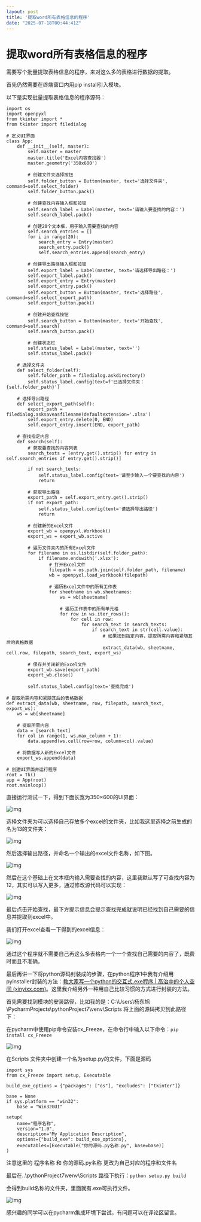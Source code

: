 ```yaml
---
layout: post
title: '提取word所有表格信息的程序'
date: "2025-07-18T00:44:41Z"
---
```

提取word所有表格信息的程序
===============

需要写个批量提取表格信息的程序，来对这么多的表格进行数据的提取。

首先仍然需要在终端窗口内用pip install引入模块。

以下是实现批量提取表格信息的程序源码：

    import os
    import openpyxl
    from tkinter import *
    from tkinter import filedialog
    
    # 定义UI界面
    class App:
        def __init__(self, master):
            self.master = master
            master.title('Excel内容查找器')
            master.geometry('350x600')
    
            # 创建文件夹选择按钮
            self.folder_button = Button(master, text='选择文件夹', command=self.select_folder)
            self.folder_button.pack()
    
            # 创建查找内容输入框和按钮
            self.search_label = Label(master, text='请输入要查找的内容：')
            self.search_label.pack()
    
            # 创建20个文本框，用于输入需要查找的内容
            self.search_entries = []
            for i in range(20):
                search_entry = Entry(master)
                search_entry.pack()
                self.search_entries.append(search_entry)
    
            # 创建导出路径输入框和按钮
            self.export_label = Label(master, text='请选择导出路径：')
            self.export_label.pack()
            self.export_entry = Entry(master)
            self.export_entry.pack()
            self.export_button = Button(master, text='选择路径', command=self.select_export_path)
            self.export_button.pack()
    
            # 创建开始查找按钮
            self.search_button = Button(master, text='开始查找', command=self.search)
            self.search_button.pack()
    
            # 创建状态栏
            self.status_label = Label(master, text='')
            self.status_label.pack()
    
        # 选择文件夹
        def select_folder(self):
            self.folder_path = filedialog.askdirectory()
            self.status_label.config(text=f'已选择文件夹：{self.folder_path}')
    
        # 选择导出路径
        def select_export_path(self):
            export_path = filedialog.asksaveasfilename(defaultextension='.xlsx')
            self.export_entry.delete(0, END)
            self.export_entry.insert(END, export_path)
    
        # 查找指定内容
        def search(self):
            # 获取要查找的内容列表
            search_texts = [entry.get().strip() for entry in self.search_entries if entry.get().strip()]
    
            if not search_texts:
                self.status_label.config(text='请至少输入一个要查找的内容')
                return
    
            # 获取导出路径
            export_path = self.export_entry.get().strip()
            if not export_path:
                self.status_label.config(text='请选择导出路径')
                return
    
            # 创建新的Excel文件
            export_wb = openpyxl.Workbook()
            export_ws = export_wb.active
    
            # 遍历文件夹内的所有Excel文件
            for filename in os.listdir(self.folder_path):
                if filename.endswith('.xlsx'):
                    # 打开Excel文件
                    filepath = os.path.join(self.folder_path, filename)
                    wb = openpyxl.load_workbook(filepath)
    
                    # 遍历Excel文件中的所有工作表
                    for sheetname in wb.sheetnames:
                        ws = wb[sheetname]
    
                        # 遍历工作表中的所有单元格
                        for row in ws.iter_rows():
                            for cell in row:
                                for search_text in search_texts:
                                    if search_text in str(cell.value):
                                        # 如果找到指定内容，提取所需内容和紧随其后的表格数据
                                        extract_data(wb, sheetname, cell.row, filepath, search_text, export_ws)
    
            # 保存并关闭新的Excel文件
            export_wb.save(export_path)
            export_wb.close()
    
            self.status_label.config(text='查找完成')
    
    # 提取所需内容和紧随其后的表格数据
    def extract_data(wb, sheetname, row, filepath, search_text, export_ws):
        ws = wb[sheetname]
    
        # 提取所需内容
        data = [search_text]
        for col in range(1, ws.max_column + 1):
            data.append(ws.cell(row=row, column=col).value)
    
        # 将数据写入新的Excel文件
        export_ws.append(data)
    
    # 创建UI界面并运行程序
    root = Tk()
    app = App(root)
    root.mainloop()
    

直接运行测试一下，得到下面长宽为350×600的UI界面：

![img](https://img2024.cnblogs.com/blog/619319/202507/619319-20250717112643601-31189553.png)

选择文件夹为可以选择自己存放多个excel的文件夹，比如我这里选择之前生成的名为13的文件夹：

![img](https://img2024.cnblogs.com/blog/619319/202507/619319-20250717112643358-923646772.png)

然后选择输出路径，并命名一个输出的excel文件名称，如下图。

![img](https://img2024.cnblogs.com/blog/619319/202507/619319-20250717112644161-1156640334.png)

然后在这个基础上在文本框内输入需要查找的内容，这里我默认写了可查找内容为12，其实可以写入更多，通过修改源代码可以实现：

![img](https://img2024.cnblogs.com/blog/619319/202507/619319-20250717112643830-826179704.png)

最后点击开始查找，最下方提示信息会提示查找完成就说明已经找到自己需要的信息并提取到excel中。

我们打开excel查看一下得到的excel信息：

![img](https://img2024.cnblogs.com/blog/619319/202507/619319-20250717112643817-1134560289.png)

通过这个程序就不需要自己再这么多表格内一个一个查找自己需要的内容了，既费时而且不准确。

最后再讲一下将python源码封装成的步骤，在python程序1中我有介绍用pyinstaller封装的方法：[教大家写一个python的交互式.exe程序 | 高治中的个人空间 (xinyixx.com)](http://xinyixx.com/index.php/2023/05/27/python1/)。这里我介绍另外一种用自己比较习惯的方式进行封装的方法。

首先需要找到模块的安装路径，比如我的是：C:\\Users\\杨东旭\\PycharmProjects\\pythonProject7\\venv\\Scripts 将上面的源码拷贝到此路径下：

在pycharm中使用pip命令安装cx\_Freeze，在命令行中输入以下命令：`pip install cx_Freeze`

![img](https://img2024.cnblogs.com/blog/619319/202507/619319-20250717112644323-911244054.png)

在Scripts 文件夹中创建一个名为setup.py的文件，下面是源码

    import sys
    from cx_Freeze import setup, Executable
    
    build_exe_options = {"packages": ["os"], "excludes": ["tkinter"]}
    
    base = None
    if sys.platform == "win32":
        base = "Win32GUI"
    
    setup(
        name="程序名称",
        version="1.0",
        description="My Application Description",
        options={"build_exe": build_exe_options},
        executables=[Executable("你的源码.py名称.py", base=base)]
    )
    

注意这里的 程序名称 和 你的源码.py名称 更改为自己对应的程序和文件名

最后在..\\pythonProject7\\venv\\Scripts 路径下执行：`python setup.py build`

会得到build名称的文件夹，里面就有.exe可执行文件。

![img](https://img2024.cnblogs.com/blog/619319/202507/619319-20250717112643553-1128352878.png)

感兴趣的同学可以在pycharm集成环境下尝试，有问题可以在评论区留言。